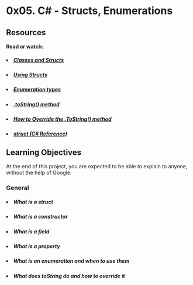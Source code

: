# 0x05. C# - Structs, Enumerations

## Resources
<b>Read or watch:</b>

##### <li>[Classes and Structs](https://intranet.hbtn.io/rltoken/Ix9eGGEnqqDzdGfW6RKtZA)</li>
##### <li>[Using Structs](https://intranet.hbtn.io/rltoken/KIoaXKPls3xln2VxPyfPHg)</li>
##### <li>[Enumeration types](https://intranet.hbtn.io/rltoken/hIj5iSwIhqOX55OoEtVQGw)</li>
##### <li>[.toString() method](https://intranet.hbtn.io/rltoken/hK6pGgKfRq2ZcN5W1yzDSA)</li>
##### <li>[How to Override the .ToString() method](https://intranet.hbtn.io/rltoken/waYmqo8Na8lKM-7I16UJfQ)</li>
##### <li>[struct (C# Reference)](https://intranet.hbtn.io/rltoken/KIoaXKPls3xln2VxPyfPHg)</li>

## Learning Objectives
At the end of this project, you are expected to be able to explain to anyone, without the help of Google:

### General
##### <li>What is a struct</li>
##### <li>What is a constructor</li>
##### <li>What is a field</li>
##### <li>What is a property</li>
##### <li>What is an enumeration and when to use them</li>
##### <li>What does toString do and how to override it</li>